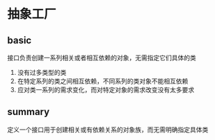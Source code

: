 # 抽象工厂


## basic

接口负责创建一系列相关或者相互依赖的对象，无需指定它们具体的类

1. 没有过多类型的类
2. 在特定系列的类之间相互依赖，不同系列的类对象不能相互依赖
3. 应对类一系列的需求变化，而对特定对象的需求改变没有太多要求


## summary
定义一个接口用于创建相关或有依赖关系的对象族，而无需明确指定具体类
